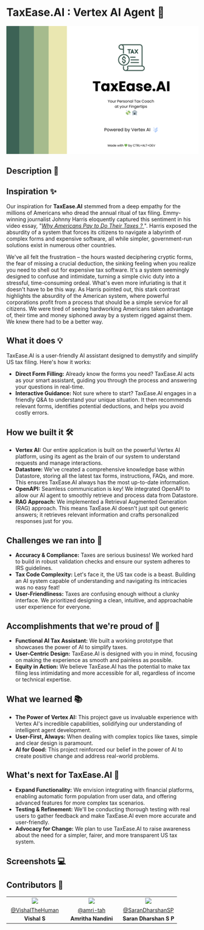 # **TaxEase.AI : Vertex AI Agent 🤖**

![TaxEase.AI Banner](assets/banner.png)

## **Description 📃**


## **Inspiration ✨**

Our inspiration for **TaxEase.AI** stemmed from a deep empathy for the millions of Americans who dread the annual ritual of tax filing.  Emmy-winning journalist Johnny Harris eloquently captured this sentiment in his video essay, 
 "[*Why Americans Pay to Do Their Taxes ?* ](https://www.youtube.com/watch?v=ZhV4Z76mXrI)". Harris exposed the absurdity of a system that forces its citizens to navigate a labyrinth of complex forms and expensive software, all while simpler, government-run solutions exist in numerous other countries. 

We've all felt the frustration – the hours wasted deciphering cryptic forms, the fear of missing a crucial deduction, the sinking feeling when you realize you need to shell out for expensive tax software. It's a system seemingly designed to confuse and intimidate, turning a simple civic duty into a stressful, time-consuming ordeal. What's even more infuriating is that it doesn't have to be this way.  As Harris pointed out, this stark contrast highlights the absurdity of the American system, where powerful corporations profit from a process that should be a simple service for all citizens. We were tired of seeing hardworking Americans taken advantage of, their time and money siphoned away by a system rigged against them. We knew there had to be a better way. 

## **What it does  💡**

TaxEase.AI is a user-friendly AI assistant designed to demystify and simplify US tax filing.  Here's how it works:

* **Direct Form Filling:** Already know the forms you need? TaxEase.AI acts as your smart assistant, guiding you through the process and answering your questions in real-time. 
* **Interactive Guidance:**  Not sure where to start? TaxEase.AI  engages in a friendly Q&A to understand your unique situation. It then recommends relevant forms, identifies potential deductions, and helps you avoid costly errors. 

## **How we built it  🛠️**

* **Vertex AI:**  Our entire application is built on the powerful Vertex AI platform, using its agent as the brain of our system to understand requests and manage interactions.
* **Datastore:** We've created a comprehensive knowledge base within Datastore, storing all the latest tax forms, instructions, FAQs, and more. This ensures TaxEase.AI always has the most up-to-date information.
* **OpenAPI:** Seamless communication is key! We integrated OpenAPI to allow our AI agent to smoothly retrieve and process data from Datastore.
* **RAG Approach:** We implemented a Retrieval Augmented Generation (RAG) approach. This means TaxEase.AI doesn't just spit out generic answers; it retrieves relevant information and crafts personalized responses just for you. 

## **Challenges we ran into  🚧**

* **Accuracy & Compliance:**  Taxes are serious business! We worked hard to build in robust validation checks and ensure our system adheres to IRS guidelines.
* **Tax Code Complexity:** Let's face it, the US tax code is a beast.  Building an AI system capable of understanding and navigating its intricacies was no easy feat!
* **User-Friendliness:**  Taxes are confusing enough without a clunky interface.  We prioritized designing a clean, intuitive, and approachable user experience for everyone. 

## **Accomplishments that we're proud of 🎉**

* **Functional AI Tax Assistant:** We built a working prototype that showcases the power of AI to simplify taxes.
* **User-Centric Design:**  TaxEase.AI is designed with you in mind, focusing on making the experience as smooth and painless as possible.
* **Equity in Action:** We believe TaxEase.AI has the potential to make tax filing less intimidating and more accessible for all, regardless of income or technical expertise. 

## **What we learned  📚**

* **The Power of Vertex AI:** This project gave us invaluable experience with Vertex AI's incredible capabilities, solidifying our understanding of intelligent agent development.
* **User-First, Always:** When dealing with complex topics like taxes, simple and clear design is paramount. 
* **AI for Good:**  This project reinforced our belief in the power of AI to create positive change and address real-world problems.

## **What's next for TaxEase.AI 🚀**

* **Expand Functionality:**  We envision integrating with financial platforms, enabling automatic form population from user data, and offering advanced features for more complex tax scenarios.
* **Testing & Refinement:** We'll be conducting thorough testing with real users to gather feedback and make TaxEase.AI even more accurate and user-friendly.
* **Advocacy for Change:**  We plan to use TaxEase.AI to raise awareness about the need for a simpler, fairer, and more transparent US tax system.  

## **Screenshots 💻**

## **Contributors 🦖**
<table style="width:100%; text-align:center;border: none;">
    <tr>
        <td style="width:33.33%;"><img src="https://github.com/VishalTheHuman.png/" style="width:100%; height:auto;"></td>
        <td style="width:33.33%;"><img src="https://github.com/amri-tah.png/" style="width:100%; height:auto;"></td>
        <td style="width:33.33%;"><img src="https://github.com/SaranDharshanSP.png/" style="width:120%; height:auto;"></td>
    </tr>
    <tr>
        <td><a href="https://github.com/VishalTheHuman" style="display:block; margin:auto;">@VishalTheHuman</a></td>
        <td><a href="https://github.com/amri-tah" style="display:block; margin:auto;">@amri-tah</a></td>
        <td><a href="https://github.com/SaranDharshanSP" style="display:block; margin:auto;">@SaranDharshanSP</a></td>
    </tr>
    <tr>
        <td><b style="display:block; margin:auto;">Vishal S</b></td>
        <td><b style="display:block; margin:auto;">Amritha Nandini</b></td>
        <td><b style="display:block; margin:auto;">Saran Dharshan S P</b></td>
    </tr>
</table>
